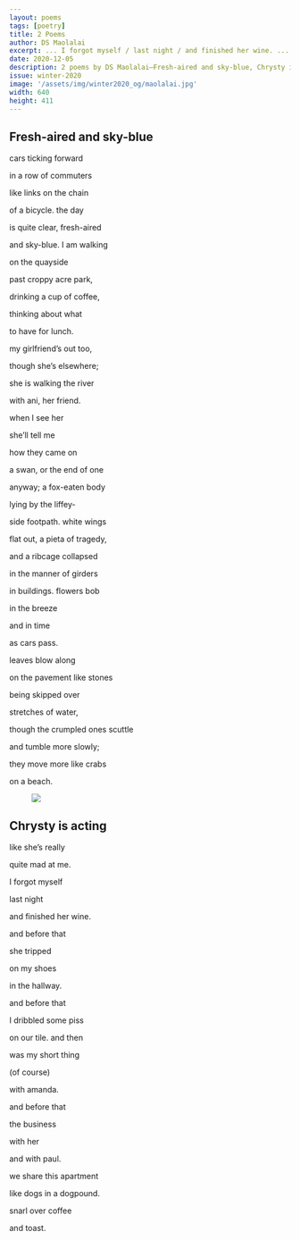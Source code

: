```yaml
---
layout: poems
tags: [poetry]
title: 2 Poems
author: DS Maolalai
excerpt: ... I forgot myself / last night / and finished her wine. ...
date: 2020-12-05
description: 2 poems by DS Maolalai—Fresh-aired and sky-blue, Chrysty is acting
issue: winter-2020
image: '/assets/img/winter2020_og/maolalai.jpg'
width: 640
height: 411
---
```



## Fresh-aired and sky-blue
<div class="stanza">
<p class="poemline">cars ticking forward</p>
<p class="poemline">in a row of commuters</p>
<p class="poemline">like links on the chain</p>
<p class="poemline">of a bicycle. the day</p>
<p class="poemline">is quite clear, fresh-aired</p>
<p class="poemline">and sky-blue. I am walking</p>
<p class="poemline">on the quayside</p>
<p class="poemline">past croppy acre park,</p>
<p class="poemline">drinking a cup of coffee,</p>
<p class="poemline">thinking about what</p>
<p class="poemline">to have for lunch.</p>
<p class="poemline">my girlfriend’s out too,</p>
<p class="poemline">though she’s elsewhere;</p>
<p class="poemline">she is walking the river</p>
<p class="poemline">with ani, her friend.</p>
<p class="poemline">when I see her</p>
<p class="poemline">she’ll tell me</p>
<p class="poemline">how they came on</p>
<p class="poemline">a swan, or the end of one</p>
<p class="poemline">anyway; a fox-eaten body</p>
<p class="poemline">lying by the liffey-</p>
<p class="poemline">side footpath. white wings</p>
<p class="poemline">flat out, a pieta of tragedy,</p>
<p class="poemline">and a ribcage collapsed</p>
<p class="poemline">in the manner of girders</p>
<p class="poemline">in buildings. flowers bob</p>
<p class="poemline">in the breeze</p>
<p class="poemline">and in time</p>
<p class="poemline">as cars pass.</p>
<p class="poemline">leaves blow along</p>
<p class="poemline">on the pavement like stones</p>
<p class="poemline">being skipped over</p>
<p class="poemline">stretches of water,</p>
<p class="poemline">though the crumpled ones scuttle</p>
<p class="poemline">and tumble more slowly;</p>
<p class="poemline">they move more like crabs</p>
<p class="poemline">on a beach.</p>
</div>

<figure class="my-5 py-3">
  <img src="{{ '/assets/img/seperator.png' | prepend: site.baseurl }}" class="d-block" style="max-height:15px;" />
</figure>

## Chrysty is acting
<div class="stanza">
<p class="poemline">like she’s really</p>
<p class="poemline">quite mad at me.</p>
<p class="poemline">I forgot myself</p>
<p class="poemline">last night</p>
<p class="poemline">and finished her wine.</p>
</div>
<div class="stanza">
<p class="poemline">and before that</p>
<p class="poemline">she tripped</p>
<p class="poemline">on my shoes</p>
<p class="poemline">in the hallway.</p>
<p class="poemline">and before that</p>
<p class="poemline">I dribbled some piss</p>
<p class="poemline">on our tile. and then</p>
<p class="poemline">was my short thing</p>
<p class="poemline">(of course)</p>
<p class="poemline">with amanda.</p>
<p class="poemline">and before that</p>
<p class="poemline">the business</p>
<p class="poemline">with her</p>
<p class="poemline">and with paul.</p>
</div>
<div class="stanza">
<p class="poemline">we share this apartment</p>
<p class="poemline">like dogs in a dogpound.</p>
<p class="poemline">snarl over coffee</p>
<p class="poemline">and toast.</p>
</div>

